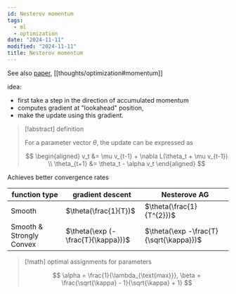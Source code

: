 ```yaml
---
id: Nesterov momentum
tags:
  - ml
  - optimization
date: "2024-11-11"
modified: "2024-11-11"
title: Nesterov momentum
---
```


See also [paper](http://www.cs.toronto.edu/%7Ehinton/absps/momentum.pdf), [[thoughts/optimization#momentum]]

idea:

- first take a step in the direction of accumulated momentum
- computes gradient at "lookahead" position,
- make the update using this gradient.

> [!abstract] definition
>
> For a parameter vector $\theta$, the update can be expressed as
>
> $$
> \begin{aligned}
> v_t &= \mu v_{t-1} + \nabla L(\theta_t + \mu v_{t-1}) \\
> \theta_{t+1} &= \theta_t - \alpha v_t
> \end{aligned}
> $$

Achieves better convergence rates

| function type            | gradient descent                   | Nesterove AG                            |
| ------------------------ | ---------------------------------- | --------------------------------------- |
| Smooth                   | $\theta(\frac{1}{T})$              | $\theta(\frac{1}{T^{2}})$               |
| Smooth & Strongly Convex | $\theta(\exp (-\frac{T}{\kappa}))$ | $\theta(\exp -\frac{T}{\sqrt{\kappa}})$ |

> [!math] optimal assignments for parameters
>
> $$
> \alpha = \frac{1}{\lambda_{\text{max}}}, \beta = \frac{\sqrt{\kappa} - 1}{\sqrt{\kappa} + 1}
> $$
